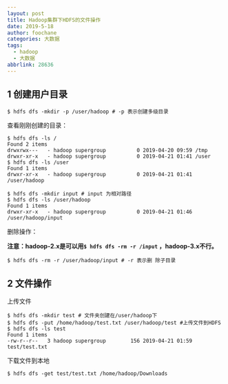 ```yaml
---
layout: post
title: Hadoop集群下HDFS的文件操作
date: 2019-5-18
author: foochane
categories: 大数据
tags:
  - hadoop
  - 大数据
abbrlink: 28636
---
```





## 1 创建用户目录

```
$ hdfs dfs -mkdir -p /user/hadoop # -p 表示创建多级目录
```

查看刚刚创建的目录：

```
$ hdfs dfs -ls /
Found 2 items
drwxrwx---   - hadoop supergroup          0 2019-04-20 09:59 /tmp
drwxr-xr-x   - hadoop supergroup          0 2019-04-21 01:41 /user
$ hdfs dfs -ls /user
Found 1 items
drwxr-xr-x   - hadoop supergroup          0 2019-04-21 01:41 /user/hadoop

```

```
$ hdfs dfs -mkdir input # input 为相对路径
$ hdfs dfs -ls /user/hadoop
Found 1 items
drwxr-xr-x   - hadoop supergroup          0 2019-04-21 01:46 /user/hadoop/input
```

删除操作：

**注意：hadoop-2.x是可以用`$ hdfs dfs -rm -r /input` ，hadoop-3.x不行。**

```
$ hdfs dfs -rm -r /user/hadoop/input # -r 表示删 除子目录
```

## 2 文件操作

上传文件
```
$ hdfs dfs -mkdir test # 文件夹创建在/user/hadoop下
$ hdfs dfs -put /home/hadoop/test.txt /user/hadoop/test #上传文件到HDFS
$ hdfs dfs -ls test
Found 1 items
-rw-r--r--   3 hadoop supergroup        156 2019-04-21 01:59 test/test.txt

```

下载文件到本地
```
$ hdfs dfs -get test/test.txt /home/hadoop/Downloads
```




